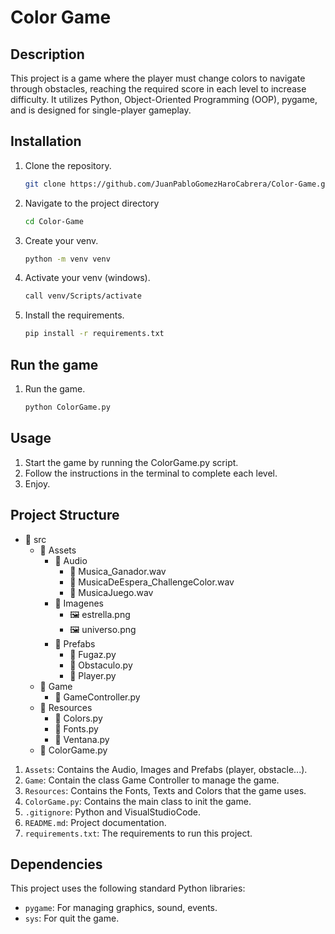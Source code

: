 # Color Game

## Description
This project is a game where the player must change colors to navigate through obstacles, reaching the required score in each level to increase difficulty. It utilizes Python, Object-Oriented Programming (OOP), pygame, and is designed for single-player gameplay.

## Installation
1. Clone the repository.
   ```bash
   git clone https://github.com/JuanPabloGomezHaroCabrera/Color-Game.git

2. Navigate to the project directory
    ```bash
    cd Color-Game

3. Create your venv.
   ```bash
   python -m venv venv

4. Activate your venv (windows).
   ```bash
   call venv/Scripts/activate

5. Install the requirements.
   ```bash
   pip install -r requirements.txt

## Run the game
1. Run the game.
    ```bash
   python ColorGame.py

## Usage
1. Start the game by running the ColorGame.py script.
2. Follow the instructions in the terminal to complete each level.
3. Enjoy.

## Project Structure
- 📂 src
    - 📂 Assets
        - 📂 Audio
            - 🎵 Musica_Ganador.wav
            - 🎵 MusicaDeEspera_ChallengeColor.wav
            - 🎵 MusicaJuego.wav
        - 📂 Imagenes
            - 🖼️ estrella.png
            - 🖼️ universo.png
        - 📂 Prefabs
            - 📄 Fugaz.py
            - 📄 Obstaculo.py
            - 📄 Player.py
    - 📂 Game
        - 📄 GameController.py
    - 📂 Resources
        - 📄 Colors.py
        - 📄 Fonts.py
        - 📄 Ventana.py
    - 📄 ColorGame.py


1. `Assets`: Contains the Audio, Images and Prefabs (player, obstacle...).
2. `Game`: Contain the class Game Controller to manage the game.
3. `Resources`: Contains the Fonts, Texts and Colors that the game uses.
4. `ColorGame.py`: Contains the main class to init the game.
5. `.gitignore`: Python and VisualStudioCode.
6. `README.md`: Project documentation.
7. `requirements.txt`: The requirements to run this project.

## Dependencies
This project uses the following standard Python libraries:

* `pygame`: For managing graphics, sound, events.
* `sys`: For quit the game.
